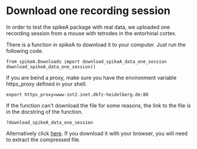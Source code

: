 # Download one recording session

In order to test the spikeA package with real data, we uploaded one recording session from a mouse with tetrodes in the entorhinal cortex.

There is a function in spikeA to download it to your computer. Just run the following code.

```
from spikeA.Downloads import download_spikeA_data_one_session
download_spikeA_data_one_session()
```

If you are beind a proxy, make sure you have the environment variable https_proxy defined in your shell.
```
export https_proxy=www-int2.inet.dkfz-heidelberg.de:80
```

If the function can't download the file for some reasons, the link to the file is in the docstring of the function.

```
?download_spikeA_data_one_session
```

Alternatively click [here](https://drive.google.com/file/d/1xq3wx-k8hv7oLKQqcjoiXxn7aWhwS_6B/view?usp=sharing). If you download it with your browser, you will need to extract the compressed file.

